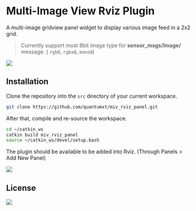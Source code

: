 # Multi-Image View Rviz Plugin

A multi-image gridview panel widget to display various image feed in a 2x2 grid.

> Currently support most 8bit image type for  **sensor_msgs/Image/** message. ( `rgb8`, `rgba8`, `mono8`)

![](assets/miv_main.png)

## Installation

Clone the repository into the `src` directory of your current workspace.

```bash
git clone https://github.com/quantumxt/miv_rviz_panel.git
```

After that, compile and re-source the workspace.

```bash
cd ~/catkin_ws
catkin build miv_rviz_panel
source ~/catkin_ws/devel/setup.bash
```

The plugin should be available to be added into Rviz. (Through Panels > Add New Panel)

![](assets/rviz_panel.png)


## License
<a href="LICENSE" ><img src="https://img.shields.io/github/license/quantumxt/miv_rviz_panel?style=flat-square"/></a>
